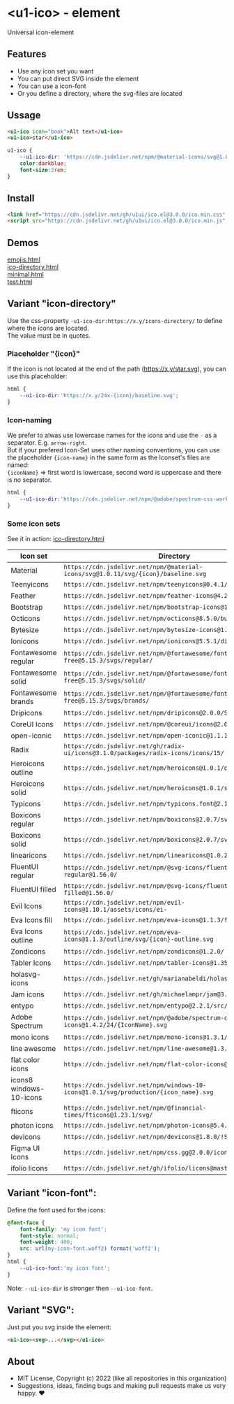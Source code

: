 # &lt;u1-ico&gt; - element
Universal icon-element

## Features

- Use any icon set you want
- You can put direct SVG inside the element
- You can use a icon-font
- Or you define a directory, where the svg-files are located

## Ussage

```html
<u1-ico icon="book">Alt text</u1-ico>
<u1-ico>star</u1-ico>
```

```css
u1-ico {
    --u1-ico-dir: 'https://cdn.jsdelivr.net/npm/@material-icons/svg@1.0.11/svg/{icon}/baseline.svg';
    color:darkblue;
    font-size:2rem;
}
```

## Install

```html
<link href="https://cdn.jsdelivr.net/gh/u1ui/ico.el@3.0.0/ico.min.css" rel=stylesheet>
<script src="https://cdn.jsdelivr.net/gh/u1ui/ico.el@3.0.0/ico.min.js" type=module>
```

## Demos

[emojis.html](https://raw.githack.com/u1ui/ico.el/main/tests/emojis.html)  
[ico-directory.html](https://raw.githack.com/u1ui/ico.el/main/tests/ico-directory.html)  
[minimal.html](https://raw.githack.com/u1ui/ico.el/main/tests/minimal.html)  
[test.html](https://raw.githack.com/u1ui/ico.el/main/tests/test.html)  

## Variant "icon-directory"

Use the css-property `-u1-ico-dir:https://x.y/icons-directory/` to define where the icons are located.  
The value must be in quotes.  

### Placeholder "{icon}"

If the icon is not located at the end of the path (https://x.y/star.svg), you can use this placeholder:  
```css
html {
    --u1-ico-dir:'https://x.y/24x-{icon}/baseline.svg';
}
```

### Icon-naming
We prefer to alwas use lowercase names for the icons and use the `-` as a separator. E.g. `arrow-right`.  
But if your prefered Icon-Set uses other naming conventions, you can use the placeholder `{icon-name}` in the same form as the Iconset's files are named:   
`{iconName}` => first word is lowercase, second word is uppercase and there is no separator.

```css
html {
    --u1-ico-dir:'https://cdn.jsdelivr.net/npm/@adobe/spectrum-css-workflow-icons@1.4.2/24/{IconName}';
}
```

### Some icon sets

See it in action:
[ico-directory.html](https://raw.githack.com/u1ui/ico.el/main/tests/ico-directory.html)

| Icon set | Directory |
| -------- | --------- |
| Material                  | `https://cdn.jsdelivr.net/npm/@material-icons/svg@1.0.11/svg/{icon}/baseline.svg` |
| Teenyicons                | `https://cdn.jsdelivr.net/npm/teenyicons@0.4.1/outline/` |
| Feather                   | `https://cdn.jsdelivr.net/npm/feather-icons@4.28.0/dist/icons/` |
| Bootstrap                 | `https://cdn.jsdelivr.net/npm/bootstrap-icons@1.5.0/icons/` |
| Octicons                  | `https://cdn.jsdelivr.net/npm/octicons@8.5.0/build/svg/` |
| Bytesize                  | `https://cdn.jsdelivr.net/npm/bytesize-icons@1.4.0/dist/icons/` |
| Ionicons                  | `https://cdn.jsdelivr.net/npm/ionicons@5.5.1/dist/svg/` |
| Fontawesome regular       | `https://cdn.jsdelivr.net/npm/@fortawesome/fontawesome-free@5.15.3/svgs/regular/` |
| Fontawesome solid         | `https://cdn.jsdelivr.net/npm/@fortawesome/fontawesome-free@5.15.3/svgs/solid/` |
| Fontawesome brands        | `https://cdn.jsdelivr.net/npm/@fortawesome/fontawesome-free@5.15.3/svgs/brands/` |
| Dripicons                 | `https://cdn.jsdelivr.net/npm/dripicons@2.0.0/SVG/` |
| CoreUI Icons              | `https://cdn.jsdelivr.net/npm/@coreui/icons@2.0.1/svg/free/cil-` |
| open-iconic               | `https://cdn.jsdelivr.net/npm/open-iconic@1.1.1/svg/` |
| Radix                     | `https://cdn.jsdelivr.net/gh/radix-ui/icons@3.1.0/packages/radix-icons/icons/15/` |
| Heroicons outline         | `https://cdn.jsdelivr.net/npm/heroicons@1.0.1/outline/` |
| Heroicons solid           | `https://cdn.jsdelivr.net/npm/heroicons@1.0.1/solid/` |
| Typicons                  | `https://cdn.jsdelivr.net/npm/typicons.font@2.1.2/src/svg/` |
| Boxicons regular          | `https://cdn.jsdelivr.net/npm/boxicons@2.0.7/svg/regular/bx-` |
| Boxicons solid            | `https://cdn.jsdelivr.net/npm/boxicons@2.0.7/svg/solid/bxs-` |
| linearicons               | `https://cdn.jsdelivr.net/npm/linearicons@1.0.2/dist/svg/` |
| FluentUI regular          | `https://cdn.jsdelivr.net/npm/@svg-icons/fluentui-system-regular@1.56.0/` |
| FluentUI filled           | `https://cdn.jsdelivr.net/npm/@svg-icons/fluentui-system-filled@1.56.0/` |
| Evil Icons                | `https://cdn.jsdelivr.net/npm/evil-icons@1.10.1/assets/icons/ei-` |
| Eva Icons fill            | `https://cdn.jsdelivr.net/npm/eva-icons@1.1.3/fill/svg/` |
| Eva Icons outline         | `https://cdn.jsdelivr.net/npm/eva-icons@1.1.3/outline/svg/{icon}-outline.svg` |
| Zondicons                 | `https://cdn.jsdelivr.net/npm/zondicons@1.2.0/` |
| Tabler Icons              | `https://cdn.jsdelivr.net/npm/tabler-icons@1.35.0/icons/` |
| holasvg-icons             | `https://cdn.jsdelivr.net/gh/marianabeldi/holasvg-icons/icons/` |
| Jam icons                 | `https://cdn.jsdelivr.net/gh/michaelampr/jam@3.1.0/icons/` |
| entypo                    | `https://cdn.jsdelivr.net/npm/entypo@2.2.1/src/Entypo/` |
| Adobe Spectrum            | `https://cdn.jsdelivr.net/npm/@adobe/spectrum-css-workflow-icons@1.4.2/24/{IconName}.svg` |
| mono icons                | `https://cdn.jsdelivr.net/npm/mono-icons@1.3.1/svg/` |
| line awesome              | `https://cdn.jsdelivr.net/npm/line-awesome@1.3.0/svg/` |
| flat color icons          | `https://cdn.jsdelivr.net/npm/flat-color-icons@1.1.0/svg/` |
| icons8 windows-10-icons   | `https://cdn.jsdelivr.net/npm/windows-10-icons@1.0.1/svg/production/{icon_name}.svg` |
| fticons                   | `https://cdn.jsdelivr.net/npm/@financial-times/fticons@1.23.1/svg/` |
| photon icons              | `https://cdn.jsdelivr.net/npm/photon-icons@5.4.0/icons/desktop/` |
| devicons                  | `https://cdn.jsdelivr.net/npm/devicons@1.8.0/!SVG/{icon_name}` |
| Figma UI Icons            | `https://cdn.jsdelivr.net/npm/css.gg@2.0.0/icons/svg/` |
| ifolio licons             | `https://cdn.jsdelivr.net/gh/ifolio/licons@master/svg/` |

## Variant "icon-font":

Define the font used for the icons:
```css
@font-face {
    font-family: 'my icon font';
    font-style: normal;
    font-weight: 400;
    src: url(my-icon-font.woff2) format('woff2');
}
html {
    --u1-ico-font:'my icon font';
}
```

Note: `--u1-ico-dir` is stronger then `--u1-ico-font`.

## Variant "SVG":

Just put you svg inside the element:
```html
<u1-ico><svg>...</svg></u1-ico>
```

## About

- MIT License, Copyright (c) 2022 <u1> (like all repositories in this organization) <br>
- Suggestions, ideas, finding bugs and making pull requests make us very happy. ♥
